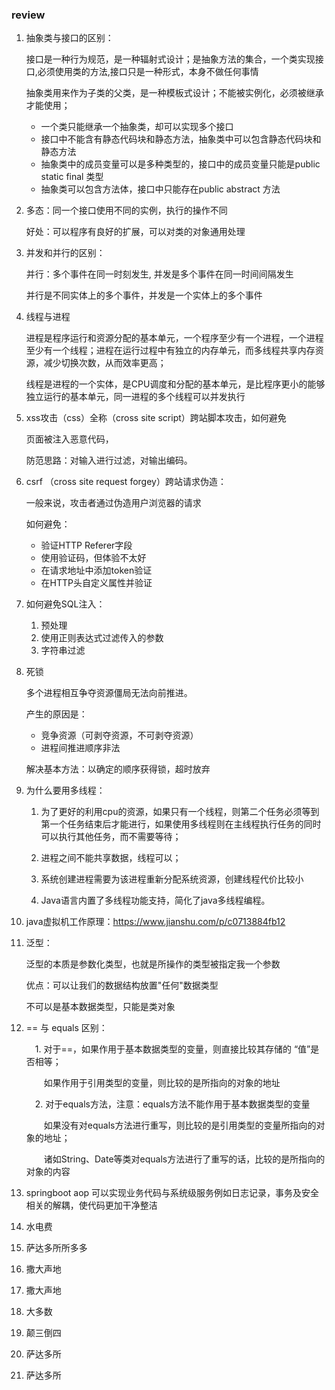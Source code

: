 ### review

1. 抽象类与接口的区别：

   ​         接口是一种行为规范，是一种辐射式设计；是抽象方法的集合，一个类实现接口,必须使用类的方法,接口只是一种形式，本身不做任何事情

   ​		抽象类用来作为子类的父类，是一种模板式设计；不能被实例化，必须被继承才能使用；

   - 一个类只能继承一个抽象类，却可以实现多个接口
   - 接口中不能含有静态代码块和静态方法，抽象类中可以包含静态代码块和静态方法
   - 抽象类中的成员变量可以是多种类型的，接口中的成员变量只能是public static final 类型
   - 抽象类可以包含方法体，接口中只能存在public abstract 方法

2. 多态：同一个接口使用不同的实例，执行的操作不同

   好处：可以程序有良好的扩展，可以对类的对象通用处理

3. 并发和并行的区别：

   并行：多个事件在同一时刻发生, 并发是多个事件在同一时间间隔发生

   并行是不同实体上的多个事件，并发是一个实体上的多个事件

4. 线程与进程

   进程是程序运行和资源分配的基本单元，一个程序至少有一个进程，一个进程至少有一个线程；进程在运行过程中有独立的内存单元，而多线程共享内存资源，减少切换次数，从而效率更高；

   线程是进程的一个实体，是CPU调度和分配的基本单元，是比程序更小的能够独立运行的基本单元，同一进程的多个线程可以并发执行

5. xss攻击（css）全称（cross site script）跨站脚本攻击，如何避免

   页面被注入恶意代码，

   防范思路：对输入进行过滤，对输出编码。

6. csrf （cross site request forgey）跨站请求伪造：

   一般来说，攻击者通过伪造用户浏览器的请求

   如何避免：

   - 验证HTTP Referer字段
   - 使用验证码，但体验不太好
   - 在请求地址中添加token验证
   - 在HTTP头自定义属性并验证

7. 如何避免SQL注入：

   1. 预处理
   2. 使用正则表达式过滤传入的参数
   3. 字符串过滤

8. 死锁

   多个进程相互争夺资源僵局无法向前推进。

   产生的原因是：

   - 竞争资源（可剥夺资源，不可剥夺资源）
   - 进程间推进顺序非法

   解决基本方法：以确定的顺序获得锁，超时放弃 

9. 为什么要用多线程：

   1. 为了更好的利用cpu的资源，如果只有一个线程，则第二个任务必须等到第一个任务结束后才能进行，如果使用多线程则在主线程执行任务的同时可以执行其他任务，而不需要等待；
   2. 进程之间不能共享数据，线程可以；
   3. 系统创建进程需要为该进程重新分配系统资源，创建线程代价比较小

   4. Java语言内置了多线程功能支持，简化了java多线程编程。

10. java虚拟机工作原理：https://www.jianshu.com/p/c0713884fb12
    
11. 泛型：

    泛型的本质是参数化类型，也就是所操作的类型被指定我一个参数

    优点：可以让我们的数据结构放置"任何"数据类型

    不可以是基本数据类型，只能是类对象

12. == 与 equals 区别：

    　1. 对于==，如果作用于基本数据类型的变量，则直接比较其存储的 “值”是否相等；

    　　如果作用于引用类型的变量，则比较的是所指向的对象的地址

    　2. 对于equals方法，注意：equals方法不能作用于基本数据类型的变量

    　　如果没有对equals方法进行重写，则比较的是引用类型的变量所指向的对象的地址；

    　　诸如String、Date等类对equals方法进行了重写的话，比较的是所指向的对象的内容

13. springboot aop 可以实现业务代码与系统级服务例如日志记录，事务及安全相关的解耦，使代码更加干净整洁

14. 水电费

15. 萨达多所所多多

16. 撒大声地

17. 撒大声地

18. 大多数

19. 颠三倒四

20. 萨达多所

21. 萨达多所

   



